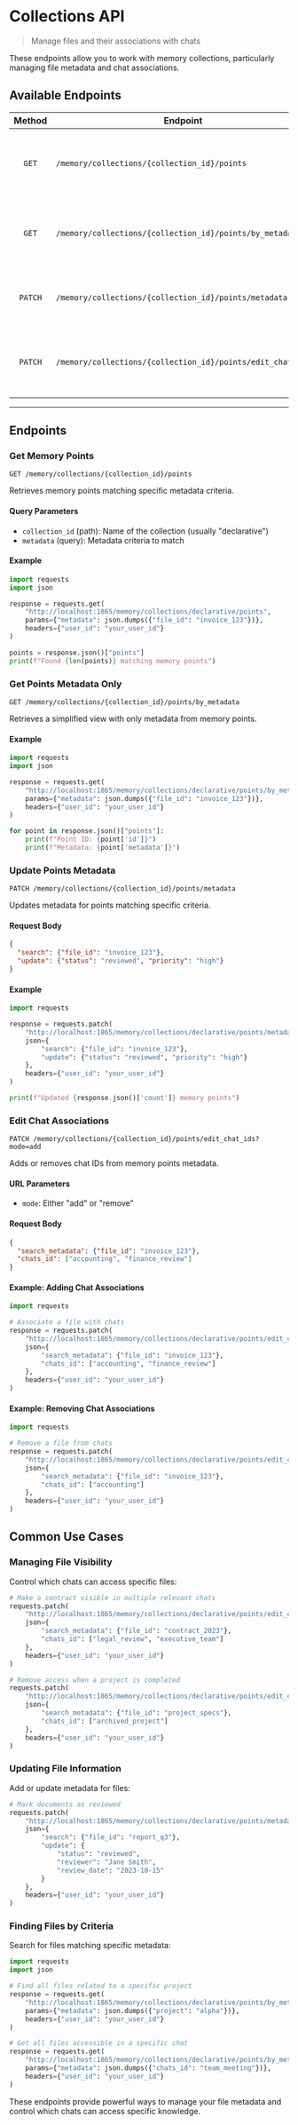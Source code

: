 # Collections API

> Manage files and their associations with chats

These endpoints allow you to work with memory collections, particularly managing file metadata and chat associations.

## Available Endpoints

| Method | Endpoint | Purpose |
|:------:|----------|---------|
| `GET` | `/memory/collections/{collection_id}/points` | Get all memory points matching metadata criteria |
| `GET` | `/memory/collections/{collection_id}/points/by_metadata` | Get simplified metadata view of memory points |
| `PATCH` | `/memory/collections/{collection_id}/points/metadata` | Update metadata for memory points |
| `PATCH` | `/memory/collections/{collection_id}/points/edit_chat_ids` | Add or remove chat IDs from memory points |

---

## Endpoints

### Get Memory Points

```http
GET /memory/collections/{collection_id}/points
```

Retrieves memory points matching specific metadata criteria.

#### Query Parameters

- `collection_id` (path): Name of the collection (usually "declarative")
- `metadata` (query): Metadata criteria to match

#### Example

```python
import requests
import json

response = requests.get(
    "http://localhost:1865/memory/collections/declarative/points",
    params={"metadata": json.dumps({"file_id": "invoice_123"})},
    headers={"user_id": "your_user_id"}
)

points = response.json()["points"]
print(f"Found {len(points)} matching memory points")
```

### Get Points Metadata Only

```http
GET /memory/collections/{collection_id}/points/by_metadata
```

Retrieves a simplified view with only metadata from memory points.

#### Example

```python
import requests
import json

response = requests.get(
    "http://localhost:1865/memory/collections/declarative/points/by_metadata",
    params={"metadata": json.dumps({"file_id": "invoice_123"})},
    headers={"user_id": "your_user_id"}
)

for point in response.json()["points"]:
    print(f"Point ID: {point['id']}")
    print(f"Metadata: {point['metadata']}")
```

### Update Points Metadata

```http
PATCH /memory/collections/{collection_id}/points/metadata
```

Updates metadata for points matching specific criteria.

#### Request Body

```json
{
  "search": {"file_id": "invoice_123"},
  "update": {"status": "reviewed", "priority": "high"}
}
```

#### Example

```python
import requests

response = requests.patch(
    "http://localhost:1865/memory/collections/declarative/points/metadata",
    json={
        "search": {"file_id": "invoice_123"},
        "update": {"status": "reviewed", "priority": "high"}
    },
    headers={"user_id": "your_user_id"}
)

print(f"Updated {response.json()['count']} memory points")
```

### Edit Chat Associations

```http
PATCH /memory/collections/{collection_id}/points/edit_chat_ids?mode=add
```

Adds or removes chat IDs from memory points metadata.

#### URL Parameters

- `mode`: Either "add" or "remove"

#### Request Body

```json
{
  "search_metadata": {"file_id": "invoice_123"},
  "chats_id": ["accounting", "finance_review"]
}
```

#### Example: Adding Chat Associations

```python
import requests

# Associate a file with chats
response = requests.patch(
    "http://localhost:1865/memory/collections/declarative/points/edit_chat_ids?mode=add",
    json={
        "search_metadata": {"file_id": "invoice_123"},
        "chats_id": ["accounting", "finance_review"]
    },
    headers={"user_id": "your_user_id"}
)
```

#### Example: Removing Chat Associations

```python
import requests

# Remove a file from chats
response = requests.patch(
    "http://localhost:1865/memory/collections/declarative/points/edit_chat_ids?mode=remove",
    json={
        "search_metadata": {"file_id": "invoice_123"},
        "chats_id": ["accounting"]
    },
    headers={"user_id": "your_user_id"}
)
```

## Common Use Cases

### Managing File Visibility

Control which chats can access specific files:

```python
# Make a contract visible in multiple relevant chats
requests.patch(
    "http://localhost:1865/memory/collections/declarative/points/edit_chat_ids?mode=add",
    json={
        "search_metadata": {"file_id": "contract_2023"},
        "chats_id": ["legal_review", "executive_team"]
    },
    headers={"user_id": "your_user_id"}
)

# Remove access when a project is completed
requests.patch(
    "http://localhost:1865/memory/collections/declarative/points/edit_chat_ids?mode=remove",
    json={
        "search_metadata": {"file_id": "project_specs"},
        "chats_id": ["archived_project"]
    },
    headers={"user_id": "your_user_id"}
)
```

### Updating File Information

Add or update metadata for files:

```python
# Mark documents as reviewed
requests.patch(
    "http://localhost:1865/memory/collections/declarative/points/metadata",
    json={
        "search": {"file_id": "report_q3"},
        "update": {
            "status": "reviewed",
            "reviewer": "Jane Smith",
            "review_date": "2023-10-15"
        }
    },
    headers={"user_id": "your_user_id"}
)
```

### Finding Files by Criteria

Search for files matching specific metadata:

```python
import requests
import json

# Find all files related to a specific project
response = requests.get(
    "http://localhost:1865/memory/collections/declarative/points/by_metadata",
    params={"metadata": json.dumps({"project": "alpha"})},
    headers={"user_id": "your_user_id"}
)

# Get all files accessible in a specific chat
response = requests.get(
    "http://localhost:1865/memory/collections/declarative/points/by_metadata",
    params={"metadata": json.dumps({"chats_id": "team_meeting"})},
    headers={"user_id": "your_user_id"}
)
```

These endpoints provide powerful ways to manage your file metadata and control which chats can access specific knowledge.
